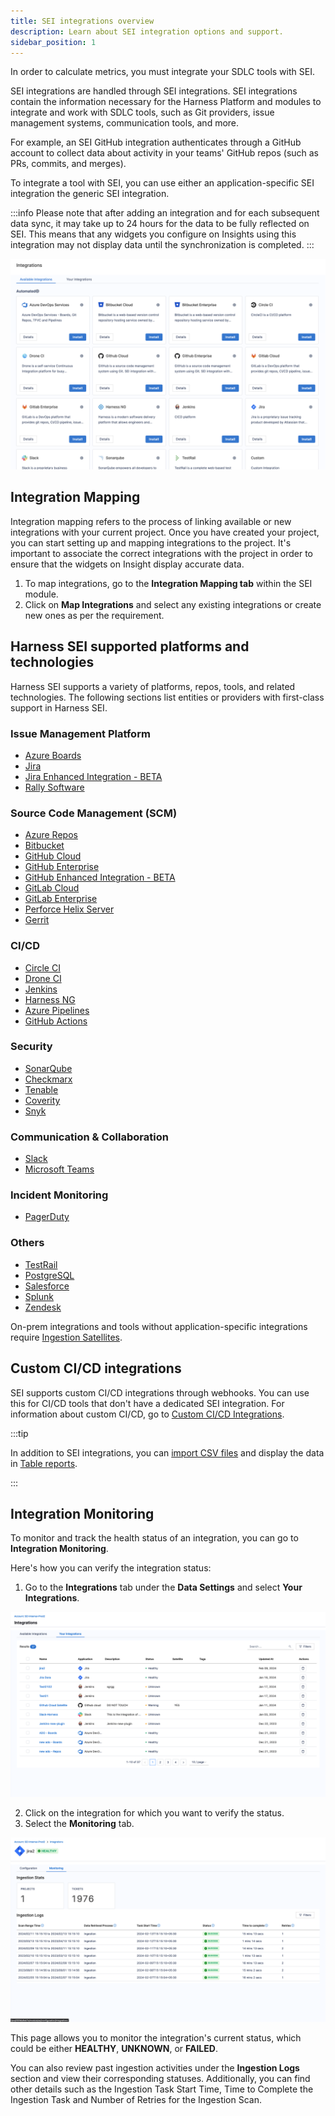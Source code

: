 ```yaml
---
title: SEI integrations overview
description: Learn about SEI integration options and support.
sidebar_position: 1
---
```


In order to calculate metrics, you must integrate your SDLC tools with SEI.

SEI integrations are handled through SEI integrations. SEI integrations contain the information necessary for the Harness Platform and modules to integrate and work with SDLC tools, such as Git providers, issue management systems, communication tools, and more. 

For example, an SEI GitHub integration authenticates through a GitHub account to collect data about activity in your teams' GitHub repos (such as PRs, commits, and merges).

To integrate a tool with SEI, you can use either an application-specific SEI integration the generic SEI integration.

:::info
Please note that after adding an integration and for each subsequent data sync, it may take up to 24 hours for the data to be fully reflected on SEI. This means that any widgets you configure on Insights using this integration may not display data until the synchronization is completed.
:::

![](./static/integrations-overview.png)

## Integration Mapping

Integration mapping refers to the process of linking available or new integrations with your current project. Once you have created your project, you can start setting up and mapping integrations to the project. It's important to associate the correct integrations with the project in order to ensure that the widgets on Insight display accurate data.

1. To map integrations, go to the **Integration Mapping tab** within the SEI module.
2. Click on **Map Integrations** and select any existing integrations or create new ones as per the requirement.

## Harness SEI supported platforms and technologies

Harness SEI supports a variety of platforms, repos, tools, and related technologies. The following sections list entities or providers with first-class support in Harness SEI.

### Issue Management Platform

* [Azure Boards](/docs/software-engineering-insights/sei-integrations/automated-integrations/sei-integration-azure-devops)
* [Jira](/docs/software-engineering-insights/sei-integrations/automated-integrations/sei-integration-jira)
* [Jira Enhanced Integration - BETA](/docs/software-engineering-insights/early-access/integrations/sei-integration-jira-easyonboarding)
* [Rally Software](/docs/software-engineering-insights/early-access/integrations/sei-integration-rally)

### Source Code Management (SCM)

* [Azure Repos](/docs/software-engineering-insights/sei-integrations/automated-integrations/sei-integration-azure-devops)
* [Bitbucket](/docs/software-engineering-insights/sei-integrations/automated-integrations/sei-integration-bitbucket)
* [GitHub Cloud](/docs/software-engineering-insights/sei-integrations/automated-integrations/sei-integration-github)
* [GitHub Enterprise](/docs/software-engineering-insights/sei-integrations/automated-integrations/sei-integration-github-enterprise)
* [GitHub Enhanced Integration - BETA](/docs/software-engineering-insights/early-access/integrations/sei-integration-github-easyonboarding)
* [GitLab Cloud](/docs/software-engineering-insights/sei-integrations/automated-integrations/sei-integration-gitlab)
* [GitLab Enterprise](/docs/software-engineering-insights/sei-integrations/automated-integrations/sei-integration-gitlab-enterprise)
* [Perforce Helix Server](/docs/software-engineering-insights/sei-integrations/other-integrations/sei-integration-helix)
* [Gerrit](/docs/software-engineering-insights/sei-integrations/other-integrations/sei-integration-gerrit)

### CI/CD

* [Circle CI](/docs/software-engineering-insights/sei-integrations/automated-integrations/sei-integration-circleci)
* [Drone CI](/docs/software-engineering-insights/sei-integrations/automated-integrations/sei-integration-droneci)
* [Jenkins](/docs/software-engineering-insights/sei-integrations/semi-automated-integrations/jenkins-plugin)
* [Harness NG](/docs/software-engineering-insights/sei-integrations/automated-integrations/sei-integration-harnessng)
* [Azure Pipelines](/docs/software-engineering-insights/sei-integrations/automated-integrations/sei-integration-azure-devops)
* [GitHub Actions](/docs/software-engineering-insights/sei-integrations/automated-integrations/sei-github-actions)

### Security

* [SonarQube](/docs/software-engineering-insights/sei-integrations/automated-integrations/sei-integration-sonarqube)
* [Checkmarx](/docs/software-engineering-insights/sei-integrations/other-integrations/sei-integration-checkmarx)
* [Tenable](/docs/software-engineering-insights/sei-integrations/other-integrations/sei-integration-tenable)
* [Coverity](/docs/software-engineering-insights/sei-integrations/other-integrations/sei-integration-coverity)
* [Snyk](/docs/software-engineering-insights/sei-integrations/other-integrations/sei-integration-snyk)

### Communication & Collaboration

* [Slack](/docs/software-engineering-insights/sei-integrations/other-integrations/sei-integration-slack)
* [Microsoft Teams](/docs/software-engineering-insights/sei-integrations/other-integrations/sei-integration-ms-teams)

### Incident Monitoring

* [PagerDuty](/docs/software-engineering-insights/sei-integrations/other-integrations/sei-integration-pagerduty)

### Others

* [TestRail](/docs/software-engineering-insights/sei-integrations/automated-integrations/sei-integration-testrail)
* [PostgreSQL](/docs/software-engineering-insights/sei-integrations/other-integrations/sei-integration-postgresql)
* [Salesforce](/docs/software-engineering-insights/sei-integrations/other-integrations/sei-integration-salesforce)
* [Splunk](/docs/software-engineering-insights/sei-integrations/other-integrations/sei-integration-splunk)
* [Zendesk](/docs/software-engineering-insights/sei-integrations/other-integrations/sei-integration-zendesk)

On-prem integrations and tools without application-specific integrations require [Ingestion Satellites](/docs/software-engineering-insights/sei-ingestion-satellite/satellite-overview).

## Custom CI/CD integrations

SEI supports custom CI/CD integrations through webhooks. You can use this for CI/CD tools that don't have a dedicated SEI integration. For information about custom CI/CD, go to [Custom CI/CD Integrations](/docs/software-engineering-insights/sei-integrations/semi-automated-integrations/sei-custom-cicd-integrations).

:::tip

In addition to SEI integrations, you can [import CSV files](/docs/software-engineering-insights/sei-propels-scripts/tables) and display the data in [Table reports](/docs/software-engineering-insights/sei-propels-scripts/table-reports).

:::

## Integration Monitoring

To monitor and track the health status of an integration, you can go to **Integration Monitoring**.

Here's how you can verify the integration status:

1. Go to the **Integrations** tab under the **Data Settings** and select **Your Integrations**.

![](./static/integrations-tab.png)

2. Click on the integration for which you want to verify the status.
3. Select the **Monitoring** tab.

![](./static/integration-monitoring.png)

This page allows you to monitor the integration's current status, which could be either **HEALTHY**, **UNKNOWN**, or **FAILED**. 

You can also review past ingestion activities under the **Ingestion Logs** section and view their corresponding statuses. Additionally, you can find other details such as the Ingestion Task Start Time, Time to Complete the Ingestion Task and Number of Retries for the Ingestion Scan.
